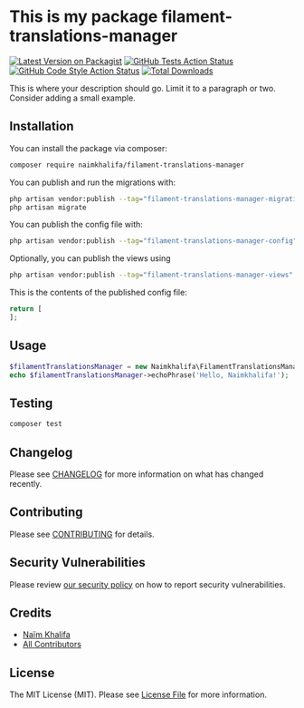 # This is my package filament-translations-manager

[![Latest Version on Packagist](https://img.shields.io/packagist/v/naimkhalifa/filament-translations-manager.svg?style=flat-square)](https://packagist.org/packages/naimkhalifa/filament-translations-manager)
[![GitHub Tests Action Status](https://img.shields.io/github/actions/workflow/status/naimkhalifa/filament-translations-manager/run-tests.yml?branch=main&label=tests&style=flat-square)](https://github.com/naimkhalifa/filament-translations-manager/actions?query=workflow%3Arun-tests+branch%3Amain)
[![GitHub Code Style Action Status](https://img.shields.io/github/actions/workflow/status/naimkhalifa/filament-translations-manager/fix-php-code-style-issues.yml?branch=main&label=code%20style&style=flat-square)](https://github.com/naimkhalifa/filament-translations-manager/actions?query=workflow%3A"Fix+PHP+code+style+issues"+branch%3Amain)
[![Total Downloads](https://img.shields.io/packagist/dt/naimkhalifa/filament-translations-manager.svg?style=flat-square)](https://packagist.org/packages/naimkhalifa/filament-translations-manager)



This is where your description should go. Limit it to a paragraph or two. Consider adding a small example.

## Installation

You can install the package via composer:

```bash
composer require naimkhalifa/filament-translations-manager
```

You can publish and run the migrations with:

```bash
php artisan vendor:publish --tag="filament-translations-manager-migrations"
php artisan migrate
```

You can publish the config file with:

```bash
php artisan vendor:publish --tag="filament-translations-manager-config"
```

Optionally, you can publish the views using

```bash
php artisan vendor:publish --tag="filament-translations-manager-views"
```

This is the contents of the published config file:

```php
return [
];
```

## Usage

```php
$filamentTranslationsManager = new Naimkhalifa\FilamentTranslationsManager();
echo $filamentTranslationsManager->echoPhrase('Hello, Naimkhalifa!');
```

## Testing

```bash
composer test
```

## Changelog

Please see [CHANGELOG](CHANGELOG.md) for more information on what has changed recently.

## Contributing

Please see [CONTRIBUTING](.github/CONTRIBUTING.md) for details.

## Security Vulnerabilities

Please review [our security policy](../../security/policy) on how to report security vulnerabilities.

## Credits

- [Naïm Khalifa](https://github.com/naimkhalifa)
- [All Contributors](../../contributors)

## License

The MIT License (MIT). Please see [License File](LICENSE.md) for more information.
